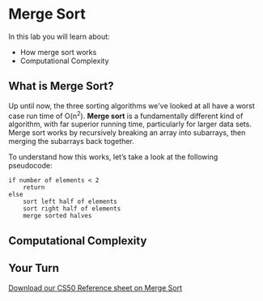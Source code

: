 # Merge Sort

In this lab you will learn about:

- How merge sort works
- Computational Complexity

## What is Merge Sort?

Up until now, the three sorting algorithms we've looked at all have a worst case run time of O(n<sup>2</sup>). **Merge sort** is a fundamentally different kind of algorithm, with far superior running time, particularly for larger data sets. Merge sort works by recursively breaking an array into subarrays, then merging the subarrays back together.

To understand how this works, let’s take a look at the following pseudocode:

```
if number of elements < 2
    return
else
    sort left half of elements
    sort right half of elements
    merge sorted halves
```


## Computational Complexity



## Your Turn




[Download our CS50 Reference sheet on Merge Sort](https://ap.cs50.school/assets/pdfs/unit4/merge_sort.pdf)
